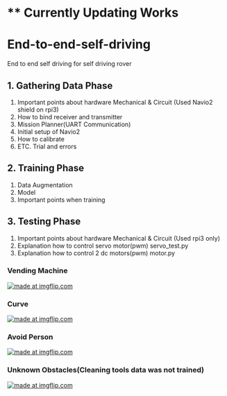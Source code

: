 # ** Currently Updating Works

# End-to-end-self-driving
End to end self driving for self driving rover

## 1. Gathering Data Phase
1) Important points about hardware Mechanical & Circuit (Used Navio2 shield on rpi3)
2) How to bind receiver and transmitter
3) Mission Planner(UART Communication)
4) Initial setup of Navio2
5) How to calibrate
6) ETC. Trial and errors


## 2. Training Phase
1) Data Augmentation
2) Model
3) Important points when training

## 3. Testing Phase
1) Important points about hardware Mechanical & Circuit (Used rpi3 only)
2) Explanation how to control servo motor(pwm)
servo_test.py
3) Explanation how to control 2 dc motors(pwm)
motor.py 

### Vending Machine
<a href="https://imgflip.com/gif/2v62p0"><img src="https://i.imgflip.com/2v62p0.gif" title="made at imgflip.com"/></a>
### Curve
<a href="https://imgflip.com/gif/2v62y6"><img src="https://i.imgflip.com/2v62y6.gif" title="made at imgflip.com"/></a>
### Avoid Person
<a href="https://imgflip.com/gif/2v63dj"><img src="https://i.imgflip.com/2v63dj.gif" title="made at imgflip.com"/></a>
### Unknown Obstacles(Cleaning tools data was not trained)
<a href="https://imgflip.com/gif/2v63ok"><img src="https://i.imgflip.com/2v63ok.gif" title="made at imgflip.com"/></a>



